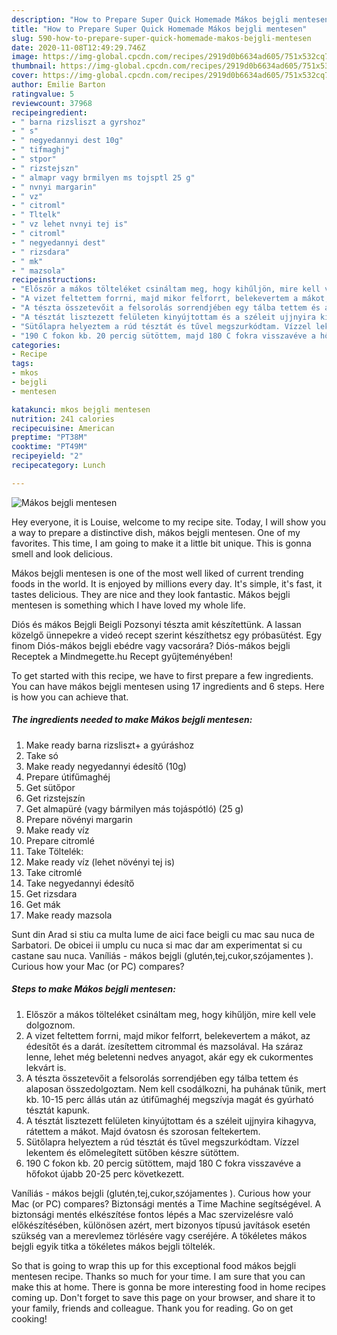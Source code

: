 ```yaml
---
description: "How to Prepare Super Quick Homemade Mákos bejgli mentesen"
title: "How to Prepare Super Quick Homemade Mákos bejgli mentesen"
slug: 590-how-to-prepare-super-quick-homemade-makos-bejgli-mentesen
date: 2020-11-08T12:49:29.746Z
image: https://img-global.cpcdn.com/recipes/2919d0b6634ad605/751x532cq70/makos-bejgli-mentesen-recept-foto.jpg
thumbnail: https://img-global.cpcdn.com/recipes/2919d0b6634ad605/751x532cq70/makos-bejgli-mentesen-recept-foto.jpg
cover: https://img-global.cpcdn.com/recipes/2919d0b6634ad605/751x532cq70/makos-bejgli-mentesen-recept-foto.jpg
author: Emilie Barton
ratingvalue: 5
reviewcount: 37968
recipeingredient:
- " barna rizsliszt a gyrshoz"
- " s"
- " negyedannyi dest 10g"
- " tifmaghj"
- " stpor"
- " rizstejszn"
- " almapr vagy brmilyen ms tojsptl 25 g"
- " nvnyi margarin"
- " vz"
- " citroml"
- " Tltelk"
- " vz lehet nvnyi tej is"
- " citroml"
- " negyedannyi dest"
- " rizsdara"
- " mk"
- " mazsola"
recipeinstructions:
- "Először a mákos tölteléket csináltam meg, hogy kihűljön, mire kell vele dolgoznom."
- "A vizet feltettem forrni, majd mikor felforrt, belekevertem a mákot, az édesítőt és a darát. ízesítettem citrommal és mazsolával. Ha száraz lenne, lehet még beletenni nedves anyagot, akár egy ek cukormentes lekvárt is."
- "A tészta összetevőit a felsorolás sorrendjében egy tálba tettem és alaposan összedolgoztam. Nem kell csodálkozni, ha puhának tűnik, mert kb. 10-15 perc állás után az útifűmaghéj megszívja magát és gyúrható tésztát kapunk."
- "A tésztát lisztezett felületen kinyújtottam és a széleit ujjnyira kihagyva, rátettem a mákot. Majd óvatosn és szorosan feltekertem."
- "Sütőlapra helyeztem a rúd tésztát és tűvel megszurkódtam. Vízzel lekentem és előmelegített sütőben készre sütöttem."
- "190 C fokon kb. 20 percig sütöttem, majd 180 C fokra visszavéve a hőfokot újabb 20-25 perc következett."
categories:
- Recipe
tags:
- mkos
- bejgli
- mentesen

katakunci: mkos bejgli mentesen 
nutrition: 241 calories
recipecuisine: American
preptime: "PT38M"
cooktime: "PT49M"
recipeyield: "2"
recipecategory: Lunch

---
```



![Mákos bejgli mentesen](https://img-global.cpcdn.com/recipes/2919d0b6634ad605/751x532cq70/makos-bejgli-mentesen-recept-foto.jpg)

Hey everyone, it is Louise, welcome to my recipe site. Today, I will show you a way to prepare a distinctive dish, mákos bejgli mentesen. One of my favorites. This time, I am going to make it a little bit unique. This is gonna smell and look delicious.

Mákos bejgli mentesen is one of the most well liked of current trending foods in the world. It is enjoyed by millions every day. It's simple, it's fast, it tastes delicious. They are nice and they look fantastic. Mákos bejgli mentesen is something which I have loved my whole life.

Diós és mákos Bejgli Beigli Pozsonyi tészta amit készítettünk. A lassan közelgő ünnepekre a videó recept szerint készíthetsz egy próbasütést. Egy finom Diós-mákos bejgli ebédre vagy vacsorára? Diós-mákos bejgli Receptek a Mindmegette.hu Recept gyűjteményében!


To get started with this recipe, we have to first prepare a few ingredients. You can have mákos bejgli mentesen using 17 ingredients and 6 steps. Here is how you can achieve that.

<!--inarticleads1-->

##### The ingredients needed to make Mákos bejgli mentesen:

1. Make ready  barna rizsliszt+ a gyúráshoz
1. Take  só
1. Make ready  negyedannyi édesítő (10g)
1. Prepare  útifűmaghéj
1. Get  sütőpor
1. Get  rizstejszín
1. Get  almapüré (vagy bármilyen más tojáspótló) (25 g)
1. Prepare  növényi margarin
1. Make ready  víz
1. Prepare  citromlé
1. Take  Töltelék:
1. Make ready  víz (lehet növényi tej is)
1. Take  citromlé
1. Take  negyedannyi édesítő
1. Get  rizsdara
1. Get  mák
1. Make ready  mazsola


Sunt din Arad si stiu ca multa lume de aici face beigli cu mac sau nuca de Sarbatori. De obicei ii umplu cu nuca si mac dar am experimentat si cu castane sau nuca. Vaníliás - mákos bejgli (glutén,tej,cukor,szójamentes ). Curious how your Mac (or PC) compares? 

<!--inarticleads2-->

##### Steps to make Mákos bejgli mentesen:

1. Először a mákos tölteléket csináltam meg, hogy kihűljön, mire kell vele dolgoznom.
1. A vizet feltettem forrni, majd mikor felforrt, belekevertem a mákot, az édesítőt és a darát. ízesítettem citrommal és mazsolával. Ha száraz lenne, lehet még beletenni nedves anyagot, akár egy ek cukormentes lekvárt is.
1. A tészta összetevőit a felsorolás sorrendjében egy tálba tettem és alaposan összedolgoztam. Nem kell csodálkozni, ha puhának tűnik, mert kb. 10-15 perc állás után az útifűmaghéj megszívja magát és gyúrható tésztát kapunk.
1. A tésztát lisztezett felületen kinyújtottam és a széleit ujjnyira kihagyva, rátettem a mákot. Majd óvatosn és szorosan feltekertem.
1. Sütőlapra helyeztem a rúd tésztát és tűvel megszurkódtam. Vízzel lekentem és előmelegített sütőben készre sütöttem.
1. 190 C fokon kb. 20 percig sütöttem, majd 180 C fokra visszavéve a hőfokot újabb 20-25 perc következett.


Vaníliás - mákos bejgli (glutén,tej,cukor,szójamentes ). Curious how your Mac (or PC) compares? Biztonsági mentés a Time Machine segítségével. A biztonsági mentés elkészítése fontos lépés a Mac szervizelésre való előkészítésében, különösen azért, mert bizonyos típusú javítások esetén szükség van a merevlemez törlésére vagy cseréjére. A tökéletes mákos bejgli egyik titka a tökéletes mákos bejgli töltelék. 

So that is going to wrap this up for this exceptional food mákos bejgli mentesen recipe. Thanks so much for your time. I am sure that you can make this at home. There is gonna be more interesting food in home recipes coming up. Don't forget to save this page on your browser, and share it to your family, friends and colleague. Thank you for reading. Go on get cooking!
